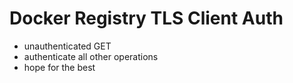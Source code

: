 Docker Registry TLS Client Auth
============

* unauthenticated GET
* authenticate all other operations
* hope for the best
